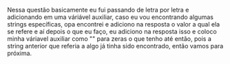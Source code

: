 Nessa questão basicamente eu fui passando de letra por letra e adicionando em uma váriável auxiliar, caso eu vou encontrando algumas strings específicas, opa encontrei e adiciono na resposta o valor a qual ela se refere e aí depois o que eu faço, eu adiciono na resposta isso e coloco minha váriavel auxiliar como "" para zeras o que tenho até então, pois a string anterior que referia a algo já tinha sido encontrado, então vamos para próxima.